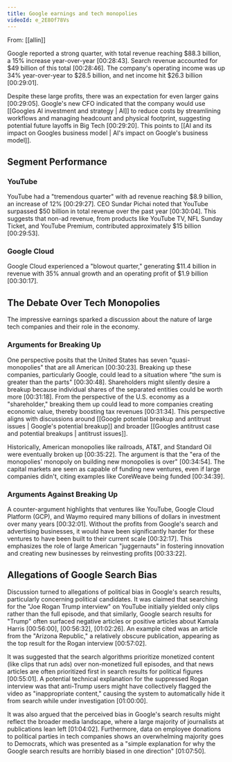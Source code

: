 ```yaml
---
title: Google earnings and tech monopolies
videoId: e_2E8Of78Vs
---
```


From: [[allin]] <br/> 

Google reported a strong quarter, with total revenue reaching $88.3 billion, a 15% increase year-over-year <a class="yt-timestamp" data-t="00:28:43">[00:28:43]</a>. Search revenue accounted for $49 billion of this total <a class="yt-timestamp" data-t="00:28:46">[00:28:46]</a>. The company's operating income was up 34% year-over-year to $28.5 billion, and net income hit $26.3 billion <a class="yt-timestamp" data-t="00:29:01">[00:29:01]</a>.

Despite these large profits, there was an expectation for even larger gains <a class="yt-timestamp" data-t="00:29:05">[00:29:05]</a>. Google's new CFO indicated that the company would use [[Googles AI investment and strategy | AI]] to reduce costs by streamlining workflows and managing headcount and physical footprint, suggesting potential future layoffs in Big Tech <a class="yt-timestamp" data-t="00:29:20">[00:29:20]</a>. This points to [[AI and its impact on Googles business model | AI's impact on Google's business model]].

## Segment Performance

### YouTube
YouTube had a "tremendous quarter" with ad revenue reaching $8.9 billion, an increase of 12% <a class="yt-timestamp" data-t="00:29:27">[00:29:27]</a>. CEO Sundar Pichai noted that YouTube surpassed $50 billion in total revenue over the past year <a class="yt-timestamp" data-t="00:30:04">[00:30:04]</a>. This suggests that non-ad revenue, from products like YouTube TV, NFL Sunday Ticket, and YouTube Premium, contributed approximately $15 billion <a class="yt-timestamp" data-t="00:29:53">[00:29:53]</a>.

### Google Cloud
Google Cloud experienced a "blowout quarter," generating $11.4 billion in revenue with 35% annual growth and an operating profit of $1.9 billion <a class="yt-timestamp" data-t="00:30:17">[00:30:17]</a>.

## The Debate Over Tech Monopolies

The impressive earnings sparked a discussion about the nature of large tech companies and their role in the economy.

### Arguments for Breaking Up
One perspective posits that the United States has seven "quasi-monopolies" that are all American <a class="yt-timestamp" data-t="00:30:23">[00:30:23]</a>. Breaking up these companies, particularly Google, could lead to a situation where "the sum is greater than the parts" <a class="yt-timestamp" data-t="00:30:48">[00:30:48]</a>. Shareholders might silently desire a breakup because individual shares of the separated entities could be worth more <a class="yt-timestamp" data-t="00:31:18">[00:31:18]</a>. From the perspective of the U.S. economy as a "shareholder," breaking them up could lead to more companies creating economic value, thereby boosting tax revenues <a class="yt-timestamp" data-t="00:31:34">[00:31:34]</a>. This perspective aligns with discussions around [[Google potential breakup and antitrust issues | Google's potential breakup]] and broader [[Googles antitrust case and potential breakups | antitrust issues]].

Historically, American monopolies like railroads, AT&T, and Standard Oil were eventually broken up <a class="yt-timestamp" data-t="00:35:22">[00:35:22]</a>. The argument is that the "era of the monopolies' monopoly on building new monopolies is over" <a class="yt-timestamp" data-t="00:34:54">[00:34:54]</a>. The capital markets are seen as capable of funding new ventures, even if large companies didn't, citing examples like CoreWeave being funded <a class="yt-timestamp" data-t="00:34:39">[00:34:39]</a>.

### Arguments Against Breaking Up
A counter-argument highlights that ventures like YouTube, Google Cloud Platform (GCP), and Waymo required many billions of dollars in investment over many years <a class="yt-timestamp" data-t="00:32:01">[00:32:01]</a>. Without the profits from Google's search and advertising businesses, it would have been significantly harder for these ventures to have been built to their current scale <a class="yt-timestamp" data-t="00:32:17">[00:32:17]</a>. This emphasizes the role of large American "juggernauts" in fostering innovation and creating new businesses by reinvesting profits <a class="yt-timestamp" data-t="00:33:22">[00:33:22]</a>.

## Allegations of Google Search Bias

Discussion turned to allegations of political bias in Google's search results, particularly concerning political candidates.
It was claimed that searching for the "Joe Rogan Trump interview" on YouTube initially yielded only clips rather than the full episode, and that similarly, Google search results for "Trump" often surfaced negative articles or positive articles about Kamala Harris <a class="yt-timestamp" data-t="00:56:00">[00:56:00]</a>, <a class="yt-timestamp" data-t="00:56:32">[00:56:32]</a>, <a class="yt-timestamp" data-t="01:02:26">[01:02:26]</a>. An example cited was an article from the "Arizona Republic," a relatively obscure publication, appearing as the top result for the Rogan interview <a class="yt-timestamp" data-t="00:57:02">[00:57:02]</a>.

It was suggested that the search algorithms prioritize monetized content (like clips that run ads) over non-monetized full episodes, and that news articles are often prioritized first in search results for political figures <a class="yt-timestamp" data-t="00:55:01">[00:55:01]</a>.
A potential technical explanation for the suppressed Rogan interview was that anti-Trump users might have collectively flagged the video as "inappropriate content," causing the system to automatically hide it from search while under investigation <a class="yt-timestamp" data-t="01:00:00">[01:00:00]</a>.

It was also argued that the perceived bias in Google's search results might reflect the broader media landscape, where a large majority of journalists at publications lean left <a class="yt-timestamp" data-t="01:04:02">[01:04:02]</a>. Furthermore, data on employee donations to political parties in tech companies shows an overwhelming majority goes to Democrats, which was presented as a "simple explanation for why the Google search results are horribly biased in one direction" <a class="yt-timestamp" data-t="01:07:50">[01:07:50]</a>.